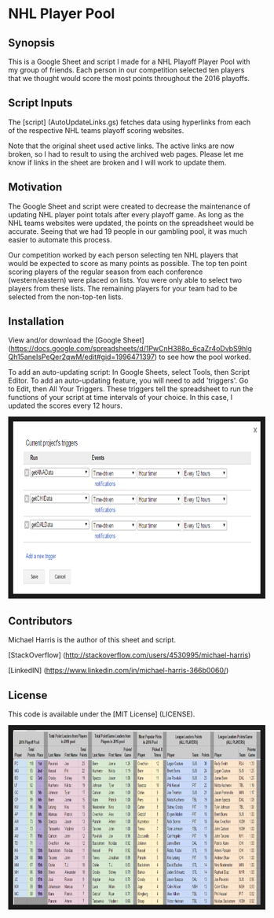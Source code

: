 # NHL Player Pool
## Synopsis

This is a Google Sheet and script I made for a NHL Playoff Player Pool with my group of friends. Each person in our competition selected ten players that we thought would score the most points throughout the 2016 playoffs.

## Script Inputs

The [script] (AutoUpdateLinks.gs) fetches data using hyperlinks from each of the respective NHL teams playoff scoring websites.

Note that the original sheet used active links.  The active links are now broken, so I had to result to using the archived web pages.  Please let me know if links in the sheet are broken and I will work to update them.

## Motivation

The Google Sheet and script were created to decrease the maintenance of updating NHL player point totals after every playoff game.  As long as the NHL teams websites were updated, the points on the spreadsheet would be accurate. Seeing that we had 19 people in our gambling pool, it was much easier to automate this process.

Our competition worked by each person selecting ten NHL players that would be expected to score as many points as possible.  The top ten point scoring players of the regular season from each conference (western/eastern) were placed on lists.  You were only able to select two players from these lists.  The remaining players for your team had to be selected from the non-top-ten lists.

## Installation

View and/or download the [Google Sheet] (https://docs.google.com/spreadsheets/d/1PwCnH388o_6caZr4oDvbS9hlgQh15aneIsPeQer2qwM/edit#gid=1996471397) to see how the pool worked.

To add an auto-updating script: In Google Sheets, select Tools, then Script Editor.  To add an auto-updating feature, you will need to add 'triggers'.  Go to Edit, then All Your Triggers.  These triggers tell the spreadsheet to run the functions of your script at time intervals of your choice.  In this case, I updated the scores every 12 hours.

<img src="TriggersGS.PNG" width="837" height="350" border="10" />

## Contributors

Michael Harris is the author of this sheet and script.

[StackOverflow] (http://stackoverflow.com/users/4530995/michael-harris)

[LinkedIN] (https://www.linkedin.com/in/michael-harris-366b0060/)

## License

This code is available under the [MIT License] (LICENSE).

<img src="PoolOverview.PNG" width="923" height="355" border="10" />

